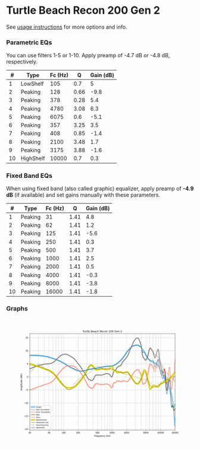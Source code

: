 # Turtle Beach Recon 200 Gen 2
See [usage instructions](https://github.com/jaakkopasanen/AutoEq#usage) for more options and info.

### Parametric EQs
You can use filters 1-5 or 1-10. Apply preamp of -4.7 dB or -4.8 dB, respectively.

|   # | Type      |   Fc (Hz) |    Q |   Gain (dB) |
|-----|-----------|-----------|------|-------------|
|   1 | LowShelf  |       105 | 0.7  |         5   |
|   2 | Peaking   |       128 | 0.66 |        -9.8 |
|   3 | Peaking   |       378 | 0.28 |         5.4 |
|   4 | Peaking   |      4780 | 3.08 |         6.3 |
|   5 | Peaking   |      6075 | 0.6  |        -5.1 |
|   6 | Peaking   |       357 | 3.25 |         3.5 |
|   7 | Peaking   |       408 | 0.85 |        -1.4 |
|   8 | Peaking   |      2100 | 3.48 |         1.7 |
|   9 | Peaking   |      3175 | 3.88 |        -1.6 |
|  10 | HighShelf |     10000 | 0.7  |         0.3 |

### Fixed Band EQs
When using fixed band (also called graphic) equalizer, apply preamp of **-4.9 dB** (if available) and set gains manually with these parameters.

|   # | Type    |   Fc (Hz) |    Q |   Gain (dB) |
|-----|---------|-----------|------|-------------|
|   1 | Peaking |        31 | 1.41 |         4.8 |
|   2 | Peaking |        62 | 1.41 |         1.2 |
|   3 | Peaking |       125 | 1.41 |        -5.6 |
|   4 | Peaking |       250 | 1.41 |         0.3 |
|   5 | Peaking |       500 | 1.41 |         3.7 |
|   6 | Peaking |      1000 | 1.41 |         2.5 |
|   7 | Peaking |      2000 | 1.41 |         0.5 |
|   8 | Peaking |      4000 | 1.41 |        -0.3 |
|   9 | Peaking |      8000 | 1.41 |        -3.8 |
|  10 | Peaking |     16000 | 1.41 |        -1.8 |

### Graphs
![](./Turtle%20Beach%20Recon%20200%20Gen%202.png)
